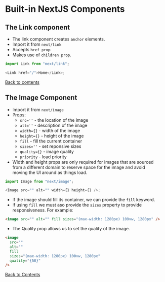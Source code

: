 # Built-in NextJS Components

## The Link component

- The link component creates `anchor` elements.
- Import it from `next/link`
- Accepts `href prop`
- Makes use of `children prop`.

```ts
import Link from "next/link";

<Link href="/">Home</Link>;
```

[Back to contents](#contents)

## The Image Component

- Import it from `next/image`
- Props:
  - `src=''` - the location of the image
  - `alt=''` - description of the image
  - `width={}` - width of the image
  - `height={}` - height of the image
  - `fill` - fill the current container
  - `sizes=''` - set reponsive sizes
  - `quality={}` - image quality
  - `priority` - load priority
- Width and height props are only required for images that are sourced from a different domain to reserve space for the image and avoid moving the UI around as things load.

```ts
import Image from "next/image";

<Image src="" alt="" width={} height={} />;
```

- If the image should fill its container, we can provide the `fill` keyword.
- If using `fill` we must aso provide the `sizes` property to provide responsiveness.
  For example:

```html
<image src="" alt="" fill sizes="(max-width: 1280px) 100vw, 1280px" />
```

- The Quality prop allows us to set the quality of the image.

```html
<image
  src=""
  alt=""
  fill
  sizes="(max-width: 1280px) 100vw, 1280px"
  quality="{50}"
/>
```

[Back to Contents](../README.md)
